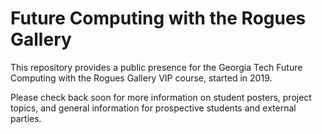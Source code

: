 # Future Computing with the Rogues Gallery
This repository provides a public presence for the Georgia Tech Future Computing with the Rogues Gallery VIP course, started in 2019.

Please check back soon for more information on student posters, project topics, and general information for prospective students and external parties.
